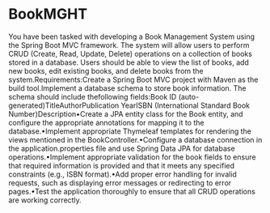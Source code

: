 # BookMGHT
You have been tasked with developing a Book Management System using the Spring Boot MVC framework. The system will allow users to perform CRUD (Create, Read, Update, Delete) operations on a collection of books stored in a database. Users should be able to view the list of books, add new books, edit existing books, and delete books from the system.Requirements:Create a Spring Boot MVC project with Maven as the build tool.Implement a database schema to store book information. The schema should include thefollowing fields:Book ID (auto-generated)TitleAuthorPublication YearISBN (International Standard Book Number)Description•Create a JPA entity class for the Book entity, and configure the appropriate annotations for mapping it to the database.•Implement appropriate Thymeleaf templates for rendering the views mentioned in the BookController.•Configure a database connection in the application.properties file and use Spring Data JPA for database operations.•Implement appropriate validation for the book fields to ensure that required information is provided and that it meets any specified constraints (e.g., ISBN format).•Add proper error handling for invalid requests, such as displaying error messages or redirecting to error pages.•Test the application thoroughly to ensure that all CRUD operations are working correctly.
